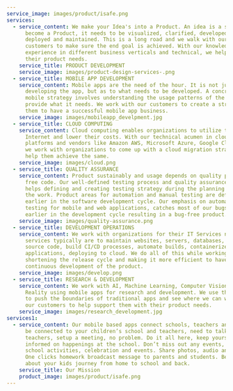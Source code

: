 ```yaml
---
service_image: images/product/isafe.png
services:
  - service_content: We make your Idea's into a Product. An idea is a seed. For it to
      become a Product, it needs to be visualized, clarified, developed,
      deployed and maintained. This is a long road and we walk with our
      customers to make sure the end goal is achieved. With our knowledge and
      experience in different business verticals and technical, we help achieve
      their product needs.
    service_title: PRODUCT DEVELOPMENT
    service_image: images/product-design-services-.png
  - service_title: MOBILE APP DEVELOPMENT
    service_content: Mobile apps are the need of the hour. It is not just the part of
      developing the app, but as to what needs to be developed. A concrete
      mobile strategy involves understanding the usage patterns of the user to
      provide what it needs. We work with our customers to create a strategy for
      them to have a successful mobile app business.
    service_image: images/mobileapp_develpment.jpg
  - service_title: CLOUD COMPUTING
    service_content: Cloud computing enables organizations to utilize the power of
      Internet and lower their costs. With our technical acumen in cloud
      platforms and vendors like Amazon AWS, Microsoft Azure, Google Cloud etc.,
      we work with organizations to come up with a cloud migration strategy and
      help them achieve the same.
    service_image: images/cloud.png
  - service_title: QUALITY ASSURANCE
    service_content: Product sustainably and usage depends on quality process and bug
      free code. Our well-defined testing process and quality assurance team
      helps defining and creating testing strategy during the planning stages of
      the work. Product areas for automation and manual testing are defined much
      earlier in the software development cycle. Our emphasis on automating
      testing for mobile and web applications, catches most of our bugs much
      earlier in the development cycle resulting in a bug-free product.
    service_image: images/quality-assurance.png
  - service_title: DEVELOPMENT OPERATIONS
    service_content: We work with organizations for their IT Services needs. The IT
      services typically are to maintain websites, servers, databases, maintain
      source code, build CI/CD processes, automate builds, containerize
      applications, deploying to cloud. We do all of this while working towards
      shortening the release cycle and making it more efficient to have a
      continuous development of the product.
    service_image: images/develop.png
  - service_title: RESEARCH & DEVELOPMENT
    service_content: We work with AI, Machine Learning, Computer Vision, Augmented
      Reality using mobile apps for research and development. We use the above
      to push the boundaries of traditional apps and see where we can work with
      our customers to help support them with their product needs.
    service_image: images/research_development.jpg
services1:
  - service_content: Our mobile based apps connect schools, teachers and parents. Always
      be connected to your children’s school and teachers, need to talk to
      teachers, setup a meeting, no problem. Do it all here, keep yourself
      informed on happenings at the school. Don’t miss out any events, Notify
      school activities, celebration and events. Share photos, audio and video.
      One clicks homework broadcast message to parents and students. Be informed
      about your kids journey from home to school and back.
    service_title: Our Mission
    product_image: images/product/isafe.png
---
```

